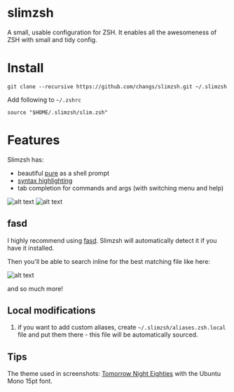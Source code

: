 slimzsh
=======

A small, usable configuration for ZSH. 
It enables all the awesomeness of ZSH with small and tidy config. 

# Install

```
git clone --recursive https://github.com/changs/slimzsh.git ~/.slimzsh
```

Add following to `~/.zshrc`

```
source "$HOME/.slimzsh/slim.zsh"
```

# Features

Slimzsh has:

* beautiful [pure](https://github.com/sindresorhus/pure) as a shell prompt
* [syntax highlighting](https://github.com/zdharma/fast-syntax-highlighting)
* tab completion for commands and args (with switching menu and help)

![alt text](https://user-images.githubusercontent.com/86694/52179811-0f561200-27df-11e9-8346-a332433df169.png "Syntax Highlighting")
![alt text](https://user-images.githubusercontent.com/86694/52179812-0f561200-27df-11e9-8669-6b2683295eee.png "Tab completion")


## fasd

I highly recommend using [fasd](https://github.com/clvv/fasd).
Slimzsh will automatically detect it if you have it installed.

Then you'll be able to search inline for the best matching file like here:

![alt text](http://i.imgur.com/s2LeC9K.gif "FASD")

and so much more!

## Local modifications

1. if you want to add custom aliases, create `~/.slimzsh/aliases.zsh.local` file
   and put them there - this file will be automatically sourced.

## Tips

The theme used in screenshots: [Tomorrow Night Eighties](https://github.com/chriskempson/tomorrow-theme)
with the Ubuntu Mono 15pt font.


